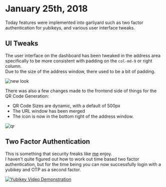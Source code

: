 # January 25th, 2018

Today features were implemented into garliyard such as two factor authentication for yubikeys, and various user interface tweaks.

## UI Tweaks
The user interface on the dashboard has been tweaked in the address area specifically to be more consistent with padding on the `col-md-9` or right column.  
Due to the size of the address window, there used to be a bit of padding.  

![new look](https://scrap.elyc.in/GzdbSbH.png)

There was also a few changes made to the frontend side of things for the QR Code Generation:
- QR Code Sizes are dynamic, with a default of 500px
- The URL window has been merged
- The icon is now in the bottom right of the address window.

![qr](https://imgur.com/4AxCwN4.png)

## Two Factor Authentication
This is something that security freaks like [me](https://github.com/elycin/) enjoy.  
I haven't quite figured out how to work out time based two factor authentication, but for the time being you can now successfully login with a yubikey and OTP as a second factor.

[![Yubikey Video Demonstration](https://img.youtube.com/vi/HQbr9KMDYbg/0.jpg)](https://www.youtube.com/watch?v=HQbr9KMDYbg)
